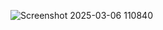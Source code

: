 ![Screenshot 2025-03-06 110840](https://github.com/user-attachments/assets/f11ee6b2-beb5-4749-8566-9661613268fc)
